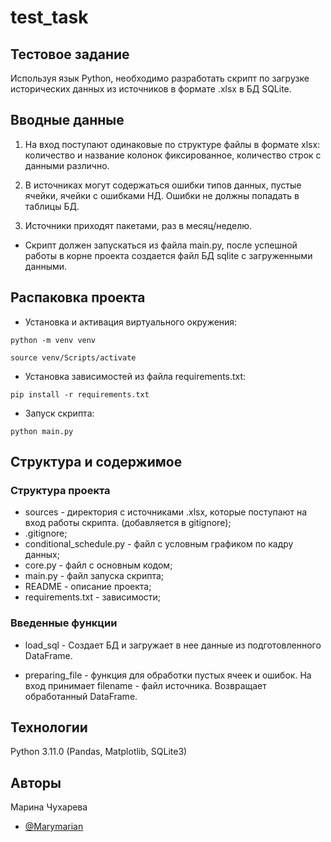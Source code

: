 # test_task

## Тестовое задание

Используя язык Python, необходимо разработать скрипт по загрузке исторических данных из источников в формате .xlsx в БД SQLite.


## Вводные данные

1. На вход поступают одинаковые по структуре файлы в формате xlsx: количество и название колонок фиксированное, количество строк с данными различно.

2. В источниках могут содержаться ошибки типов данных, пустые ячейки, ячейки с ошибками НД. Ошибки не должны попадать в таблицы БД.

3. Источники приходят пакетами, раз в месяц/неделю.

* Скрипт должен запускаться из файла main.py, после успешной работы в корне проекта создается файл БД sqlite с загруженными данными.


## Распаковка проекта

- Установка и активация виртуального окружения:
```
python -m venv venv
```
``` 
source venv/Scripts/activate
``` 
- Установка зависимостей из файла requirements.txt:
```
pip install -r requirements.txt
``` 
- Запуск скрипта:
```
python main.py
``` 


## Структура и содержимое

### Структура проекта
- sources - директория с источниками .xlsx, которые поступают на вход работы скрипта. (добавляется в gitignore);
- .gitignore;
- conditional_schedule.py - файл с условным графиком по кадру данных;
- core.py - файл с основным кодом;
- main.py - файл запуска скрипта;
- README - описание проекта;
- requirements.txt - зависимости;

### Введенные функции

- load_sql - Создает БД и загружает в нее данные из подготовленного DataFrame.

- preparing_file - функция для обработки пустых ячеек и ошибок. На вход принимает filename - файл источника. Возвращает обработанный DataFrame.


## Технологии

Python 3.11.0 (Pandas, Matplotlib, SQLite3)


## Авторы

Марина Чухарева
- [@Marymarian](https://www.github.com/Marymarian)





